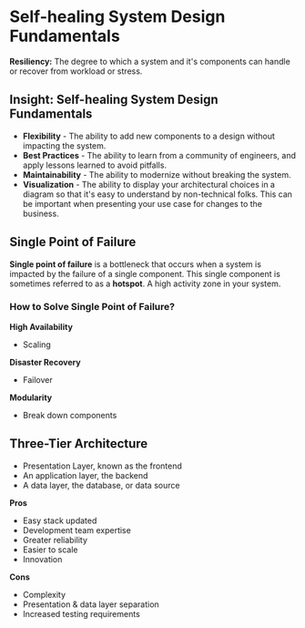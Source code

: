 # Self-healing System Design Fundamentals

**Resiliency:** The degree to which a system and it's components can handle or recover from workload or stress.

## Insight: Self-healing System Design Fundamentals

* **Flexibility** - The ability to add new components to a design without impacting the system.
* **Best Practices** - The ability to learn from a community of engineers, and apply lessons learned to avoid pitfalls.
* **Maintainability** - The ability to modernize without breaking the system.
* **Visualization** - The ability to display your architectural choices in a diagram so that it's easy to understand by non-technical folks. This can be important when presenting your use case for changes to the business.

## Single Point of Failure

**Single point of failure** is a bottleneck that occurs when a system is impacted by the failure of a single component. This single component is sometimes referred to as a **hotspot**. A high activity zone in your system.

### How to Solve Single Point of Failure?

**High Availability**
* Scaling

**Disaster Recovery**
* Failover

**Modularity**
* Break down components

## Three-Tier Architecture

* Presentation Layer, known as the frontend
* An application layer, the backend
* A data layer, the database, or data source

**Pros**

* Easy stack updated
* Development team expertise
* Greater reliability
* Easier to scale
* Innovation

**Cons**

* Complexity
* Presentation & data layer separation
* Increased testing requirements

